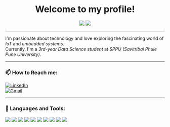 <h1 align="center">Welcome to my profile!</h1>

<p align="center">
  <img src="https://img.shields.io/badge/status-updating-brightgreen"/>
  <img src="https://img.shields.io/badge/Python-3.11-pink"/>
</p>

---

I'm passionate about technology and love exploring the fascinating world of *IoT* and *embedded systems*.  
Currently, I'm a *3rd-year Data Science student* at *SPPU (Savitribai Phule Pune University)*.

---

### 📫 How to Reach me:
[![LinkedIn](https://img.shields.io/badge/LinkedIn-blue?logo=linkedin)](linkedin.com/in/shruti-thorat-42542a285)  
[![Gmail](https://img.shields.io/badge/Gmail-red?logo=gmail)](shrutithorat29075@gmail.com)

---

### 🔧 Languages and Tools:
<p>
  <img src="https://img.shields.io/badge/-Python-blue?logo=python"/>
  <img src="https://img.shields.io/badge/-Jupyter-F37626?logo=jupyter"/>
  <img src="https://img.shields.io/badge/-MySQL-blue?logo=mysql"/>
  <img src="https://img.shields.io/badge/-TensorFlow-orange?logo=tensorflow"/>
  <img src="https://img.shields.io/badge/-OpenCV-green?logo=opencv"/>
  <img src="https://img.shields.io/badge/-Seaborn-lightblue"/>
  <img src="https://img.shields.io/badge/-Scikit_Learn-orange?logo=scikit-learn"/>
  <img src="https://img.shields.io/badge/-Pytorch-red?logo=pytorch"/>
  <img src="https://img.shields.io/badge/-Git-red?logo=git"/>
  <img src="https://img.shields.io/badge/-Docker-blue?logo=docker"/>
</p>
